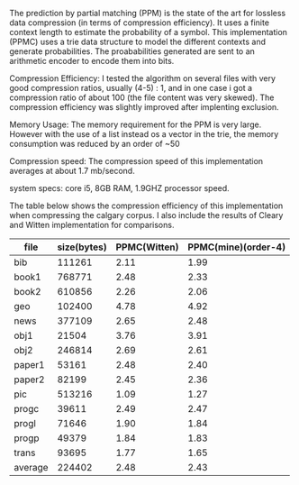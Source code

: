 The prediction by partial matching (PPM) is the state of the art for lossless data compression (in terms of compression efficiency). It uses a finite context length to estimate
the probability of a symbol.
This implementation (PPMC) uses a trie data structure to model the different contexts and generate probabilities. The proababilities
generated are sent to an arithmetic encoder to encode them into bits.

Compression Efficiency:
I tested the algorithm on several files with very good compression ratios, usually (4-5) : 1, and in one case i got a compression ratio of about
100 (the file content was very skewed).
The compression efficiency was slightly improved after implenting exclusion.

Memory Usage:
The memory requirement for the PPM is very large. However with the use of a list instead os a vector in the trie, the memory consumption was
reduced by an order of ~50

Compression speed:
The compression speed of this implementation averages at about 1.7 mb/second.

system specs: core i5, 8GB RAM, 1.9GHZ processor speed.

The table below shows the compression efficiency of this implementation when compressing the calgary corpus. I also include the
results of Cleary and Witten implementation for comparisons.

| file    | size(bytes) | PPMC(Witten) | PPMC(mine)(order-4) |
| ------- | ----------- | ------------ | ------------------- |
| bib     | 111261      | 2.11         | 1.99                |
| book1   | 768771      | 2.48         | 2.33                |
| book2   | 610856      | 2.26         | 2.06                |
| geo     | 102400      | 4.78         | 4.92                |
| news    | 377109      | 2.65         | 2.48                |
| obj1    | 21504       | 3.76         | 3.91                |
| obj2    | 246814      | 2.69         | 2.61                |
| paper1  | 53161       | 2.48         | 2.40                |
| paper2  | 82199       | 2.45         | 2.36                |
| pic     | 513216      | 1.09         | 1.27                |
| progc   | 39611       | 2.49         | 2.47                |
| progl   | 71646       | 1.90         | 1.84                |
| progp   | 49379       | 1.84         | 1.83                |
| trans   | 93695       | 1.77         | 1.65                |
| average | 224402      | 2.48         | 2.43                |
